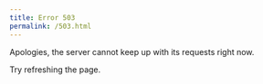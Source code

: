 ```yaml
---
title: Error 503
permalink: /503.html
---
```


Apologies, the server cannot keep up with its requests right now.

Try refreshing the page.
